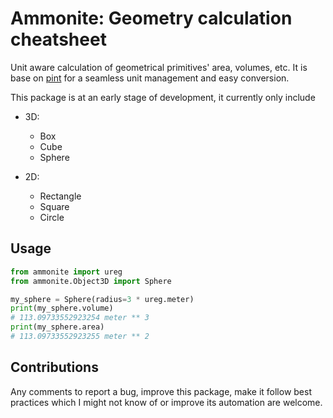 # Ammonite: Geometry calculation cheatsheet

Unit aware calculation of geometrical primitives' area, volumes, etc. It is base
on [pint](https://pint.readthedocs.io/en/stable/) for a seamless unit management and
easy conversion.

This package is at an early stage of development, it currently only include

- 3D:
    - Box
    - Cube
    - Sphere

- 2D:
    - Rectangle
    - Square
    - Circle

## Usage

```python
from ammonite import ureg
from ammonite.Object3D import Sphere

my_sphere = Sphere(radius=3 * ureg.meter)
print(my_sphere.volume)
# 113.09733552923254 meter ** 3
print(my_sphere.area)
# 113.09733552923255 meter ** 2
```

## Contributions

Any comments to report a bug, improve this package, make it follow best practices which
I might not know of or improve its automation are welcome.
